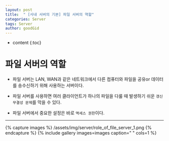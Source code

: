 ```yaml
---
layout: post
title:  " [사내 서버의 기본] 파일 서버의 역할"
categories: Server
tags: Server
author: goodGid
---
```

* content
{:toc}


# 파일 서버의 역할

* 파일 서버는 LAN, WAN과 같은 네트워크에서 다른 컴퓨터와 파일을 공유or 데이터를 송수신하기 위해 사용하는 서버이다.

* 파일 서버를 사용하면 여러 클라이언트가 하나의 파일을 다룰 때 발생하기 쉬운 `갱신 무결성 문제`를 막을 수 있다.

* 파일 서버에서 중요한 설정은 바로 `액세스 권한`이다.

---


{% capture images %}
    /assets/img/server/role_of_file_server_1.png
{% endcapture %}
{% include gallery images=images caption=" " cols=1 %}

